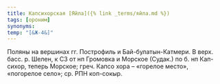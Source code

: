 ```yaml
---
title: Капсихорская [Яйла]({% link _terms/яйла.md %})
tags: [ороним]
synonyms:
temp: "[&Ж-4&]"
---
```


Поляны на вершинах гг. Построфиль и Бай-булатын-Катмери. В верх. басс. р. Шелен,
к СЗ от нп Громовка и Морское (Судак.) по б. нп Кап-сихор, теперь Морское; греч.
Капсо хора – «горелое место», «погорелое село»; ср. РПН коп-сокыр.
